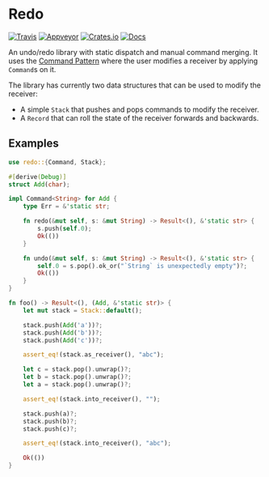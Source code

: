 # Redo
[![Travis](https://travis-ci.org/evenorog/redo.svg?branch=master)](https://travis-ci.org/evenorog/redo)
[![Appveyor](https://ci.appveyor.com/api/projects/status/af1g96b3xsoypbq0/branch/master?svg=true)](https://ci.appveyor.com/project/evenorog/redo/branch/master)
[![Crates.io](https://img.shields.io/crates/v/redo.svg)](https://crates.io/crates/redo)
[![Docs](https://docs.rs/redo/badge.svg)](https://docs.rs/redo)

An undo/redo library with static dispatch and manual command merging.
It uses the [Command Pattern] where the user modifies a receiver by
applying `Command`s on it.

The library has currently two data structures that can be used to modify the receiver:

* A simple `Stack` that pushes and pops commands to modify the receiver.
* A `Record` that can roll the state of the receiver forwards and backwards.

## Examples
```rust
use redo::{Command, Stack};

#[derive(Debug)]
struct Add(char);

impl Command<String> for Add {
    type Err = &'static str;

    fn redo(&mut self, s: &mut String) -> Result<(), &'static str> {
        s.push(self.0);
        Ok(())
    }

    fn undo(&mut self, s: &mut String) -> Result<(), &'static str> {
        self.0 = s.pop().ok_or("`String` is unexpectedly empty")?;
        Ok(())
    }
}

fn foo() -> Result<(), (Add, &'static str)> {
    let mut stack = Stack::default();

    stack.push(Add('a'))?;
    stack.push(Add('b'))?;
    stack.push(Add('c'))?;

    assert_eq!(stack.as_receiver(), "abc");

    let c = stack.pop().unwrap()?;
    let b = stack.pop().unwrap()?;
    let a = stack.pop().unwrap()?;

    assert_eq!(stack.into_receiver(), "");

    stack.push(a)?;
    stack.push(b)?;
    stack.push(c)?;

    assert_eq!(stack.into_receiver(), "abc");

    Ok(())
}
```

[Command Pattern]: https://en.wikipedia.org/wiki/Command_pattern
